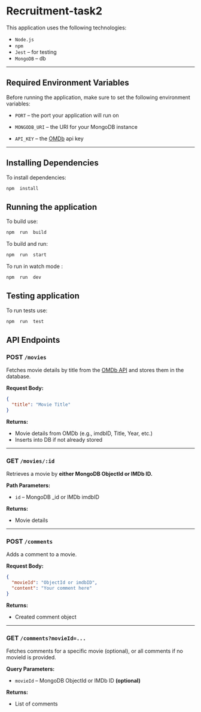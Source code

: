 # Recruitment-task2
This application uses the following technologies:
-  `Node.js`
-  `npm`
-  `Jest` – for testing
-  `MongoDB` – db
---
## Required Environment Variables
Before running the application, make sure to set the following environment variables:

-  `PORT` – the port your application will run on

-  `MONGODB_URI` – the URI for your MongoDB instance

-  `API_KEY` – the [OMDb](https://www.omdbapi.com/) api key
---
## Installing Dependencies
To install dependencies:
```bash
npm  install
```
## Running the application
To build use:
```bash
npm  run  build
```
To build and run:
```bash
npm  run  start
```

To run in watch mode :

```bash
npm  run  dev
```

## Testing application

To run tests use:

```bash
npm  run  test
```

## API Endpoints

###  POST `/movies`

Fetches movie details by title from the [OMDb API](https://www.omdbapi.com/) and stores them in the database.

**Request Body:**
```json
{
  "title": "Movie Title"
}
```
**Returns:**

- Movie details from OMDb (e.g., imdbID, Title, Year, etc.)
- Inserts into DB if not already stored
---
### GET `/movies/:id`
Retrieves a movie by **either MongoDB ObjectId or IMDb ID.**

**Path Parameters:**
- `id` – MongoDB _id or IMDb imdbID

**Returns:**
 - Movie details
---
### POST `/comments`
Adds a comment to a movie.

**Request Body:**
```json
{
  "movieId": "ObjectId or imdbID",
  "content": "Your comment here"
}
```
**Returns:**

 - Created comment object
---
### GET `/comments?movieId=...`
Fetches comments for a specific movie (optional), or all comments if no movieId is provided.

**Query Parameters:**

- `movieId` – MongoDB ObjectId or IMDb ID **(optional)**

**Returns:**
- List of comments